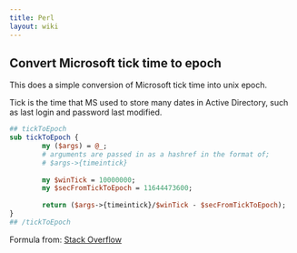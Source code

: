 ```yaml
---
title: Perl
layout: wiki
---
```


## Convert Microsoft tick time to epoch

This does a simple conversion of Microsoft tick time into unix epoch.

Tick is the time that MS used to store many dates in Active Directory, such as last login and password last modified.

```perl
## tickToEpoch
sub tickToEpoch {
        my ($args) = @_;
        # arguments are passed in as a hashref in the format of;
        # $args->{timeintick}
 
        my $winTick = 10000000;
        my $secFromTickToEpoch = 11644473600;
 
        return ($args->{timeintick}/$winTick - $secFromTickToEpoch);
}
## /tickToEpoch
```

Formula from: [Stack Overflow](https://stackoverflow.com/questions/6161776/convert-windows-filetime-to-second-in-unix-linux#6161842)
